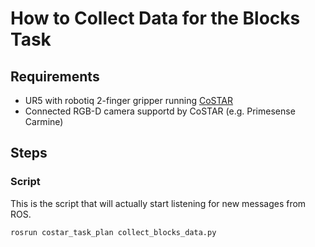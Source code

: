 
# How to Collect Data for the Blocks Task

## Requirements

  - UR5 with robotiq 2-finger gripper running [CoSTAR](http://github.com/cpaxton/costar_stack)
  - Connected RGB-D camera supportd by CoSTAR (e.g. Primesense Carmine)

## Steps

### Script

This is the script that will actually start listening for new messages from ROS.

```
rosrun costar_task_plan collect_blocks_data.py
```
